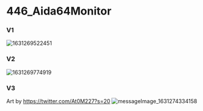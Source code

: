 # 446_Aida64Monitor
### V1
![1631269522451](https://user-images.githubusercontent.com/42707843/132850693-86c7cd4b-1470-43c7-a4a9-f4cff560b95b.jpg)
### V2
![1631269774919](https://user-images.githubusercontent.com/42707843/132850710-60fdf2a5-3c02-48ac-b185-9d2a8ac8f1e3.jpg)
### V3
Art by https://twitter.com/At0M227?s=20
![messageImage_1631274334158](https://user-images.githubusercontent.com/42707843/132850723-2411e856-95a9-4221-893e-0eedbf8355b5.jpg)
